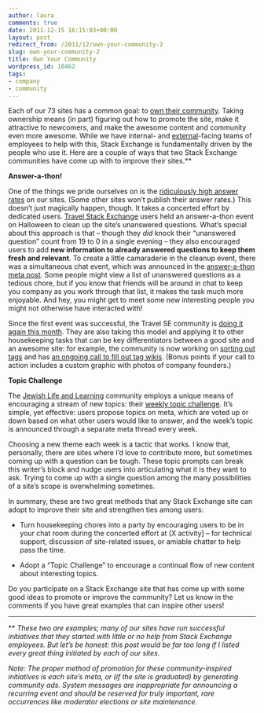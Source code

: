 ```yaml
---
author: laura
comments: true
date: 2011-12-15 16:15:03+00:00
layout: post
redirect_from: /2011/12/own-your-community-2
slug: own-your-community-2
title: Own Your Community
wordpress_id: 10462
tags:
- company
- community
---
```


Each of our 73 sites has a common goal: to [own their community](http://blog.stackoverflow.com/2010/07/the-7-essential-meta-questions-of-every-beta/). Taking ownership means (in part) figuring out how to promote the site, make it attractive to newcomers, and make the awesome content and community even more awesome. While we have internal- and [external](http://blog.stackoverflow.com/2011/09/welcome-chaos/)-facing teams of employees to help with this, Stack Exchange is fundamentally driven by the people who use it. Here are a couple of ways that two Stack Exchange communities have come up with to improve their sites.**

**Answer-a-thon!**

One of the things we pride ourselves on is the [ridiculously high answer rates](http://stackexchange.com/sites?sort=percentanswered) on our sites. (Some other sites won’t publish their answer rates.) This doesn’t just magically happen, though. It takes a concerted effort by dedicated users. [Travel Stack Exchange](http://travel.stackexchange.com) users held an answer-a-thon event on Halloween to clean up the site’s unanswered questions. What’s special about this approach is that – though they _did_ knock their “unanswered question” count from 19 to 0 in a single evening – they also encouraged users to add **new information to already answered questions to keep them fresh and relevant**. To create a little camaraderie in the cleanup event, there was a simultaneous chat event, which was announced in the [answer-a-thon meta post](http://meta.travel.stackexchange.com/questions/360/halloween-answer-a-thon). Some people might view a list of unanswered questions as a tedious chore, but if you know that friends will be around in chat to keep you company as you work through that list, it makes the task much more enjoyable. And hey, you might get to meet some new interesting people you might not otherwise have interacted with!

Since the first event was successful, the Travel SE community is [doing it again this month](http://meta.travel.stackexchange.com/questions/486/next-monthly-clean-up-day). They are also taking this model and applying it to other housekeeping tasks that can be key differentiators between a good site and an awesome site: for example, the community is now working on [sorting out tags](http://meta.travel.stackexchange.com/questions/442/event-sorting-out-tags-wiki-excerpts) and has [an ongoing call to fill out tag wikis](http://meta.travel.stackexchange.com/questions/468/attn-please-help-with-tag-descriptions-if-you-have-some-spare-time). (Bonus points if your call to action includes a custom graphic with photos of company founders.)

**Topic Challenge**

The [Jewish Life and Learning](http://judaism.stackexchange.com) community employs a unique means of encouraging a stream of new topics: their [weekly topic challenge](http://meta.judaism.stackexchange.com/questions/441/weekly-topic-challenge-call-for-proposals). It’s simple, yet effective: users propose topics on meta, which are voted up or down based on what other users would like to answer, and the week’s topic is announced through a separate meta thread every week.

Choosing a new theme each week is a tactic that works. I know that, personally, there are sites where I’d love to contribute more, but sometimes coming up with a question can be tough. These topic prompts can break this writer’s block and nudge users into articulating what it is they want to ask. Trying to come up with a single question among the many possibilities of a site’s scope is overwhelming sometimes.

In summary, these are two great methods that any Stack Exchange site can adopt to improve their site and strengthen ties among users:





  * Turn housekeeping chores into a party by encouraging users to be in your chat room during the concerted effort at [X activity] – for technical support, discussion of site-related issues, or amiable chatter to help pass the time.



  * Adopt a “Topic Challenge” to encourage a continual flow of new content about interesting topics.




Do you participate on a Stack Exchange site that has come up with some good ideas to promote or improve the community? Let us know in the comments if you have great examples that can inspire other users!



* * *



** _These two are examples; many of our sites have run successful initiatives that they started with little or no help from Stack Exchange employees. But let’s be honest: this post would be far too long if I listed every great thing initiated by each of our sites._

_Note: The proper method of promotion for these community-inspired initiatives is each site’s meta, or (if the site is graduated) by generating community ads. System messages are inappropriate for announcing a recurring event and should be reserved for truly important, rare occurrences like moderator elections or site maintenance._

